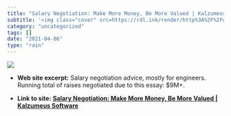 ```yaml
---
title: "Salary Negotiation: Make More Money, Be More Valued | Kalzumeus Software"
subtitle: '<img class="cover" src=https://rdl.ink/render/http%3A%2F%2Fwww.kalzumeus.com%2F2012%2F01%2F23%2Fsala...'
category: "uncategorized"
tags: []
date: "2021-04-06"
type: "rain"
---
```

<img class="cover" src=https://rdl.ink/render/http%3A%2F%2Fwww.kalzumeus.com%2F2012%2F01%2F23%2Fsalary-negotiation>



* **Web site excerpt:** Salary negotiation advice, mostly for engineers. Running total of raises negotiated due to this essay: $9M+.

* **Link to site:** **[Salary Negotiation: Make More Money, Be More Valued | Kalzumeus Software](http://www.kalzumeus.com/2012/01/23/salary-negotiation)**